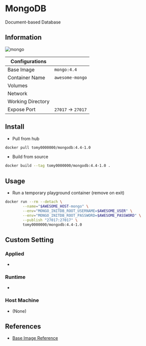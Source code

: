 # MongoDB

Document-based Database

## Information

![mongo](https://github.com/tomy0000000/Docker-Registry/workflows/Mongo%204.4/badge.svg)

| Configurations    |                   |
| ----------------- | ----------------- |
| Base Image        | `mongo:4.4`       |
| Container Name    | `awesome-mongo`   |
| Volumes           |                   |
| Network           |                   |
| Working Directory |                   |
| Expose Port       | `27017` → `27017` |

## Install

* Pull from hub

```bash
docker pull tomy0000000/mongodb:4.4-1.0
```

* Build from source

```bash
docker build --tag tomy0000000/mongodb:4.4-1.0 .
```

## Usage

* Run a temporary playground container (remove on exit)

```bash
docker run --rm --detach \
		--name="$AWESOME_HOST-mongo" \
		--env="MONGO_INITDB_ROOT_USERNAME=$AWESOME_USER" \
		--env="MONGO_INITDB_ROOT_PASSWORD=$AWESOME_PASSWORD" \
		--publish "27017:27017" \
		tomy0000000/mongodb:4.4-1.0
```


## Custom Setting

### Applied

* 

### Runtime

* 

### Host Machine

* (None)

## References

* [Base Image Reference](https://hub.docker.com/_/mongo)
